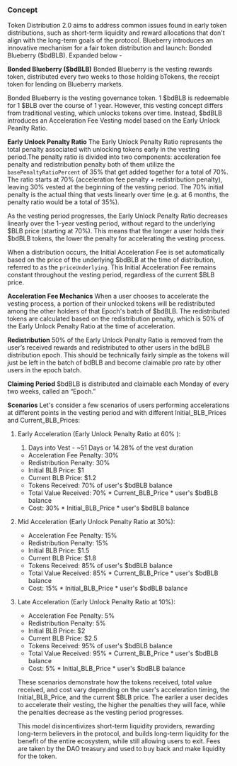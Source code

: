 ### Concept
Token Distribution 2.0 aims to address common issues found in early token distributions, such as short-term liquidity and reward allocations that don't align with the long-term goals of the protocol. Blueberry introduces an innovative mechanism for a fair token distribution and launch: Bonded Blueberry ($bdBLB). Expanded below - 

**Bonded Blueberry ($bdBLB)**
Bonded Blueberry is the vesting rewards token, distributed every two weeks to those holding bTokens, the receipt token for lending on Blueberry markets.

Bonded Blueberry is the vesting governance token. 1 $bdBLB is redeemable for 1 $BLB over the course of 1 year. However, this vesting concept differs from traditional vesting, which unlocks tokens over time.
Instead, $bdBLB introduces an Acceleration Fee Vesting model based on the Early Unlock Peanlty Ratio.

**Early Unlock Penalty Ratio**
The Early Unlock Penalty Ratio represents the total penalty associated with unlocking tokens early in the vesting period.The penalty ratio is divided into two components: acceleration fee penalty and redistribution penalty both of them utilize the `basePenaltyRatioPercent` of 35% that get added together for a total of 70%. The ratio starts at 70% (acceleration fee penalty + redistribution penalty), leaving 30% vested at the beginning of the vesting period. The 70% initial penalty is the actual thing that vests linearly over time (e.g. at 6 months, the penalty ratio would be a total of 35%). 

As the vesting period progresses, the Early Unlock Penalty Ratio decreases linearly over the 1-year vesting period, without regard to the underlying $BLB price (starting at 70%). This means that the longer a user holds their $bdBLB tokens, the lower the penalty for accelerating the vesting process.

When a distribution occurs, the Initial Acceleration Fee is set automatically based on the price of the underlying $bdBLB at the time of distribution, referred to as the `priceUnderlying`. This Initial Acceleration Fee remains constant throughout the vesting period, regardless of the current $BLB price.

**Acceleration Fee Mechanics**
When a user chooses to accelerate the vesting process, a portion of their unlocked tokens will be redistributed among the other holders of that Epoch's batch of $bdBLB. The redistributed tokens are calculated based on the redistribution penalty, which is 50% of the Early Unlock Penalty Ratio at the time of acceleration.

**Redistribution**
50% of the Early Unlock Penalty Ratio is removed from the user’s received rewards and redistributed to other users in the bdBLB distribution epoch. This should be technically fairly simple as the tokens will just be left in the batch of bdBLB and become claimable pro rate by other users in the epoch batch. 

**Claiming Period**
$bdBLB is distributed and claimable each Monday of every two weeks, called an “Epoch.”

**Scenarios**
Let's consider a few scenarios of users performing accelerations at different points in the vesting period and with different Initial_BLB_Prices and Current_BLB_Prices:

1. Early Acceleration (Early Unlock Penalty Ratio at 60% ):
    1. Days into Vest - ~51 Days or 14.28% of the vest duration
    - Acceleration Fee Penalty: 30%
    - Redistribution Penalty: 30%
    - Initial BLB Price: $1
    - Current BLB Price: $1.2
    - Tokens Received: 70% of user's $bdBLB balance
    - Total Value Received: 70% * Current_BLB_Price * user's $bdBLB balance
    - Cost: 30% * Initial_BLB_Price * user's $bdBLB balance
2. Mid Acceleration (Early Unlock Penalty Ratio at 30%):
    - Acceleration Fee Penalty: 15%
    - Redistribution Penalty: 15%
    - Initial BLB Price: $1.5
    - Current BLB Price: $1.8
    - Tokens Received: 85% of user's $bdBLB balance
    - Total Value Received: 85% * Current_BLB_Price * user's $bdBLB balance
    - Cost: 15% * Initial_BLB_Price * user's $bdBLB balance
3. Late Acceleration (Early Unlock Penalty Ratio at 10%):
    - Acceleration Fee Penalty: 5%
    - Redistribution Penalty: 5%
    - Initial BLB Price: $2
    - Current BLB Price: $2.5
    - Tokens Received: 95% of user's $bdBLB balance
    - Total Value Received: 95% * Current_BLB_Price * user's $bdBLB balance
    - Cost: 5% * Initial_BLB_Price * user's $bdBLB balance
    
    These scenarios demonstrate how the tokens received, total value received, and cost vary depending on the user's acceleration timing, the Initial_BLB_Price, and the current $BLB price. The earlier a user decides to accelerate their vesting, the higher the penalties they will face, while the penalties decrease as the vesting period progresses.
    
    This model disincentivizes short-term liquidity providers, rewarding long-term believers in the protocol, and builds long-term liquidity for the benefit of the entire ecosystem, while still allowing users to exit. Fees are taken by the DAO treasury and used to buy back and make liquidity for the token.